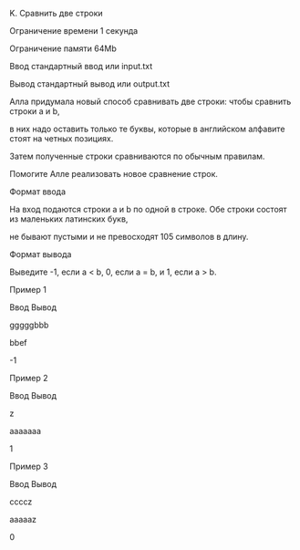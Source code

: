 K. Сравнить две строки

Ограничение времени	1 секунда

Ограничение памяти	64Mb

Ввод	стандартный ввод или input.txt

Вывод	стандартный вывод или output.txt

Алла придумала новый способ сравнивать две строки: чтобы сравнить строки a и b, 

в них надо оставить только те буквы, которые в английском алфавите стоят на четных позициях. 

Затем полученные строки сравниваются по обычным правилам. 

Помогите Алле реализовать новое сравнение строк.

Формат ввода

На вход подаются строки a и b по одной в строке. Обе строки состоят из маленьких латинских букв, 

не бывают пустыми и не превосходят 105 символов в длину.

Формат вывода

Выведите -1, если a < b, 0, если a = b, и 1, если a > b.

Пример 1

Ввод	Вывод

gggggbbb

bbef

-1

Пример 2

Ввод	Вывод

z

aaaaaaa

1

Пример 3

Ввод	Вывод

ccccz

aaaaaz

0